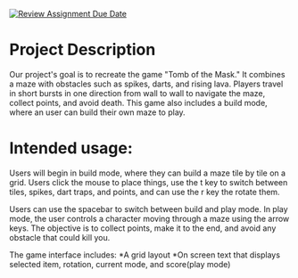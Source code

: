 [![Review Assignment Due Date](https://classroom.github.com/assets/deadline-readme-button-22041afd0340ce965d47ae6ef1cefeee28c7c493a6346c4f15d667ab976d596c.svg)](https://classroom.github.com/a/YxXKqIeT)
# Project Description

Our project's goal is to recreate the game "Tomb of the Mask." It combines a maze with obstacles such as spikes, darts, and rising lava. Players travel in short bursts in one direction from wall to wall to navigate the maze, collect points, and avoid death. This game also includes a build mode, where an user can build their own maze to play.

# Intended usage:

Users will begin in build mode, where they can build a maze tile by tile on a grid. Users click the mouse to place things, use the t key to switch between tiles, spikes, dart traps, and points, and can use the r key the rotate them.

Users can use the spacebar to switch between build and play mode. In play mode, the user controls a character moving through a maze using the arrow keys. The objective is to collect points, make it to the end, and avoid any obstacle that could kill you. 

The game interface includes:
*A grid layout
*On screen text that displays selected item, rotation, current mode, and score(play mode)


  
